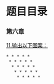 # 题目目录


###  第六章

[11.输出以下图案：]()

```
* * * * *
 * * * * *
  * * * * *
   * * * * *
    * * * * *
```

